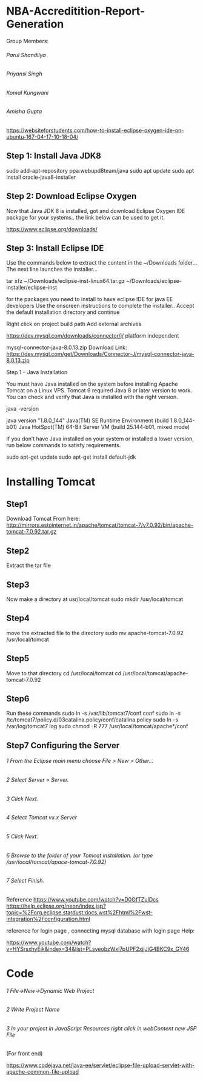 # NBA-Accreditition-Report-Generation

Group Members:
###### Parul Shandilya
###### Priyansi Singh
###### Komal Kungwani
###### Amisha Gupta

https://websiteforstudents.com/how-to-install-eclipse-oxygen-ide-on-ubuntu-167-04-17-10-18-04/
## Step 1: Install Java JDK8
sudo add-apt-repository ppa:webupd8team/java
sudo apt update
sudo apt install oracle-java8-installer
## Step 2: Download Eclipse Oxygen
Now that Java JDK 8 is installed, got and download Eclipse Oxygen IDE package for your systems.. the link below can be used to get it.

https://www.eclipse.org/downloads/

## Step 3: Install Eclipse IDE

Use the commands below to extract the content in the  ~/Downloads folder… The next line launches the installer…

tar xfz ~/Downloads/eclipse-inst-linux64.tar.gz
~/Downloads/eclipse-installer/eclipse-inst

for the packages you need to install to have eclipse IDE for java EE developers 
Use the onscreen instructions to complete the installer.. Accept the default installation directory and continue

Right click on project
build path
Add external archives


https://dev.mysql.com/downloads/connector/j/
platform independent

mysql-connector-java-8.0.13.zip
Download Link: https://dev.mysql.com/get/Downloads/Connector-J/mysql-connector-java-8.0.13.zip


Step 1 – Java Installation

You must have Java installed on the system before installing Apache Tomcat on a Linux VPS. Tomcat 9 required Java 8 or later version to work. You can check and verify that Java is installed with the right version.

java -version

java version "1.8.0_144"
Java(TM) SE Runtime Environment (build 1.8.0_144-b01)
Java HotSpot(TM) 64-Bit Server VM (build 25.144-b01, mixed mode)

If you don’t have Java installed on your system or installed a lower version, run below commands to satisfy requirements.

sudo apt-get update
sudo apt-get install default-jdk
# Installing Tomcat
## Step1
Download Tomcat From here: http://mirrors.estointernet.in/apache/tomcat/tomcat-7/v7.0.92/bin/apache-tomcat-7.0.92.tar.gz
## Step2
Extract the tar file
## Step3
Now make a directory at usr/local/tomcat
sudo mkdir /usr/local/tomcat
## Step4
move the extracted file to the directory
sudo mv apache-tomcat-7.0.92 /usr/local/tomcat
## Step5
Move to that directory
cd /usr/local/tomcat
cd /usr/local/tomcat/apache-tomcat-7.0.92
## Step6
Run these commands
sudo ln -s /var/lib/tomcat7/conf conf
sudo ln -s /tc/tomcat7/policy.d/03catalina.policy/conf/catalina.policy
sudo ln -s /var/log/tomcat7 log
sudo chmod -R 777 /usr/local/tomcat/apache*/conf

## Step7 Configuring the Server
###### 1  From the Eclipse main menu choose File > New > Other...
###### 2  Select Server > Server.
###### 3  Click Next. 
###### 4  Select Tomcat vx.x Server
###### 5  Click Next. 
###### 6  Browse to the folder of your Tomcat installation. (or type /usr/local/tomcat/apace-tomcat-7.0.92)
###### 7  Select Finish.
Reference
https://www.youtube.com/watch?v=D0OfTZuIDcs
https://help.eclipse.org/neon/index.jsp?topic=%2Forg.eclipse.stardust.docs.wst%2Fhtml%2Fwst-integration%2Fconfiguration.html

reference for login page , connecting mysql database with login page
Help:

https://www.youtube.com/watch?v=HYSrsxhyEik&index=34&list=PLsyeobzWxl7pUPF2xjjJiG4BKC9x_GY46

# Code
###### 1 File->New->Dynamic Web Project
###### 2 Write Project Name
###### 3 In your project in JavaScript Resources right click in webContent new JSP File
(For front end)


https://www.codejava.net/java-ee/servlet/eclipse-file-upload-servlet-with-apache-common-file-upload
